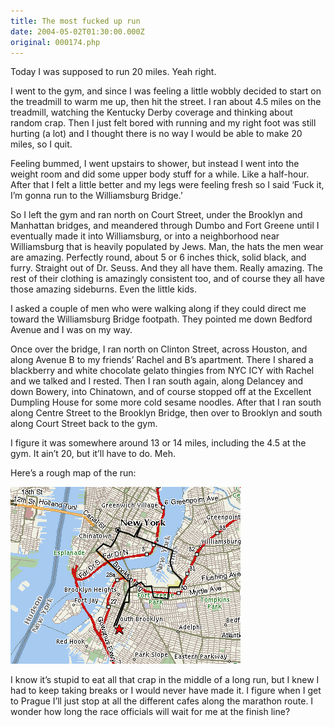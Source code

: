 ```yaml
---
title: The most fucked up run
date: 2004-05-02T01:30:00.000Z
original: 000174.php
---
```


Today I was supposed to run 20 miles. Yeah right.

I went to the gym, and since I was feeling a little wobbly decided to start on the treadmill to warm me up, then hit the street. I ran about 4.5 miles on the treadmill, watching the Kentucky Derby coverage and thinking about random crap. Then I just felt bored with running and my right foot was still hurting (a lot) and I thought there is no way I would be able to make 20 miles, so I quit.

Feeling bummed, I went upstairs to shower, but instead I went into the weight room and did some upper body stuff for a while. Like a half-hour. After that I felt a little better and my legs were feeling fresh so I said ‘Fuck it, I’m gonna run to the Williamsburg Bridge.’

So I left the gym and ran north on Court Street, under the Brooklyn and Manhattan bridges, and meandered through Dumbo and Fort Greene until I eventually made it into Williamsburg, or into a neighborhood near Williamsburg that is heavily populated by Jews. Man, the hats the men wear are amazing. Perfectly round, about 5 or 6 inches thick, solid black, and furry. Straight out of Dr. Seuss. And they all have them. Really amazing. The rest of their clothing is amazingly consistent too, and of course they all have those amazing sideburns. Even the little kids.

I asked a couple of men who were walking along if they could direct me toward the Williamsburg Bridge footpath. They pointed me down Bedford Avenue and I was on my way.

Once over the bridge, I ran north on Clinton Street, across Houston, and along Avenue B to my friends’ Rachel and B’s apartment. There I shared a blackberry and white chocolate gelato thingies from NYC ICY with Rachel and we talked and I rested. Then I ran south again, along Delancey and down Bowery, into Chinatown, and of course stopped off at the Excellent Dumpling House for some more cold sesame noodles. After that I ran south along Centre Street to the Brooklyn Bridge, then over to Brooklyn and south along Court Street back to the gym.

I figure it was somewhere around 13 or 14 miles, including the 4.5 at the gym. It ain’t 20, but it’ll have to do. Meh.

Here’s a rough map of the run:

<p class="polaroid" style="--deg: -2deg"><img src="./wburg-map.gif" /></p>

I know it’s stupid to eat all that crap in the middle of a long run, but I knew I had to keep taking breaks or I would never have made it. I figure when I get to Prague I’ll just stop at all the different cafes along the marathon route. I wonder how long the race officials will wait for me at the finish line?
